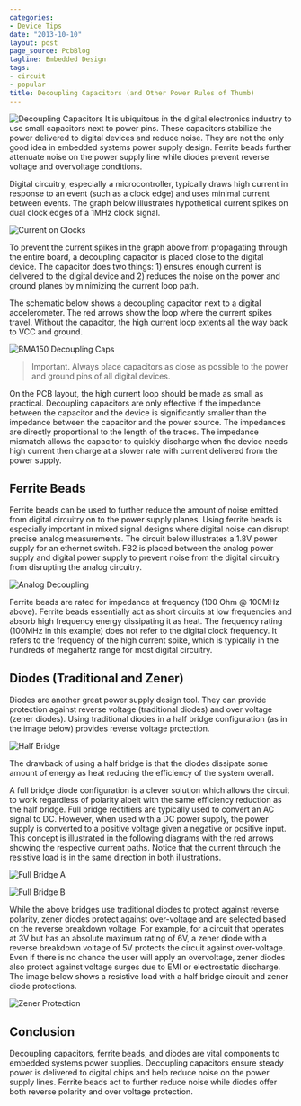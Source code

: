 ```yaml
---
categories:
- Device Tips
date: "2013-10-10"
layout: post
page_source: PcbBlog
tagline: Embedded Design
tags:
- circuit
- popular
title: Decoupling Capacitors (and Other Power Rules of Thumb)
---
```

![Decoupling Capacitors](/images/decouple-caps.svg)
It is ubiquitous in the digital electronics industry to use small capacitors
next to power pins.  These capacitors stabilize the power delivered to
digital devices and reduce noise.  They are not the only good idea in
embedded systems power supply design.  Ferrite beads further attenuate
noise on the power supply line while diodes prevent reverse voltage and
overvoltage conditions.

Digital circuitry, especially a microcontroller, typically draws high current in response to an event (such as a clock edge) and uses minimal current between events.  The graph below illustrates hypothetical current spikes on dual clock edges of a 1MHz clock signal.

![Current on Clocks](/images/current-clock.svg)

To prevent the current spikes in the graph above from propagating through the entire board, a decoupling capacitor is placed close to the digital device.  The capacitor does two things:  1) ensures enough current is delivered to the digital device and 2) reduces the noise on the power and ground planes by minimizing the current loop path.

The schematic below shows a decoupling capacitor next to a digital accelerometer.  The red arrows show the loop where the current spikes travel.  Without the capacitor, the high current loop extents all the way back to VCC and ground.

![BMA150 Decoupling Caps](/images/bma150-decouple.svg)

> Important. Always place capacitors as close as possible to the power and ground pins of all digital devices.

On the PCB layout, the high current loop should be made as small as practical.  Decoupling capacitors are only effective if the impedance between the capacitor and the device is significantly smaller than the impedance between the capacitor and the power source.  The impedances are directly proportional to the length of the traces.  The impedance mismatch allows the capacitor to quickly discharge when the device needs high current then charge at a slower rate with current delivered from the power supply.

## Ferrite Beads

Ferrite beads can be used to further reduce the amount of noise emitted from digital circuitry on to the power supply planes.  Using ferrite beads is especially important in mixed signal designs where digital noise can disrupt precise analog measurements.  The circuit below illustrates a 1.8V power supply for an ethernet switch.  FB2 is placed between the analog power supply and digital power supply to prevent noise from the digital circuitry from disrupting the analog circuitry.  

![Analog Decoupling](/images/analog-decouple.svg)

Ferrite beads are rated for impedance at frequency (100 Ohm @ 100MHz above).  Ferrite beads essentially act as short circuits at low frequencies and absorb high frequency energy dissipating it as heat.  The frequency rating (100MHz in this example) does not refer to the digital clock frequency.  It refers to the frequency of the high current spike, which is typically in the hundreds of megahertz range for most digital circuitry.

## Diodes (Traditional and Zener)

Diodes are another great power supply design tool.  They can provide protection against reverse voltage (traditional diodes) and over voltage (zener diodes).  Using traditional diodes in a half bridge configuration (as in the image below) provides reverse voltage protection.

![Half Bridge](/images/half-bridge.svg)

The drawback of using a half bridge is that the diodes dissipate some amount of energy as heat reducing the efficiency of the system overall.  

A full bridge diode configuration is a clever solution which allows the circuit to work regardless of polarity albeit with the same efficiency reduction as the half bridge.  Full bridge rectifiers are typically used to convert an AC signal to DC.  However, when used with a DC power supply, the power supply is converted to a positive voltage given a negative or positive input.  This concept is illustrated in the following diagrams with the red arrows showing the respective current paths.  Notice that the current through the resistive load is in the same direction in both illustrations.

![Full Bridge A](/images/full-bridge-a.svg)

![Full Bridge B](/images/full-bridge-b.svg)


While the above bridges use traditional diodes to protect against reverse polarity, zener diodes protect against over-voltage and are selected based on the reverse breakdown voltage.  For example, for a circuit that operates at 3V but has an absolute maximum rating of 6V, a zener diode with a reverse breakdown voltage of 5V protects the circuit against over-voltage.  Even if there is no chance the user will apply an overvoltage, zener diodes also protect against voltage surges due to EMI or electrostatic discharge.  The image below shows a resistive load with a half bridge circuit and zener diode protections.

![Zener Protection](/images/zener-protection.svg)

## Conclusion

Decoupling capacitors, ferrite beads, and diodes are vital components to embedded systems power supplies.  Decoupling capacitors ensure steady power is delivered to digital chips and help reduce noise on the power supply lines.  Ferrite beads act to further reduce noise while diodes offer both reverse polarity and over voltage protection.
